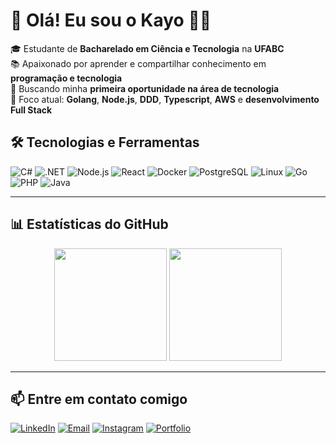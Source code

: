 # 👋 Olá! Eu sou o Kayo 👨‍💻

🎓 Estudante de **Bacharelado em Ciência e Tecnologia** na **UFABC**  
📚 Apaixonado por aprender e compartilhar conhecimento em **programação e tecnologia**  
💼 Buscando minha **primeira oportunidade na área de tecnologia**  
🎯 Foco atual: **Golang**, **Node.js**, **DDD**, **Typescript**, **AWS** e **desenvolvimento Full Stack**

## 🛠️ Tecnologias e Ferramentas

![C#](https://img.shields.io/badge/C%23-%23239120.svg?style=for-the-badge&logo=c-sharp&logoColor=white)
![.NET](https://img.shields.io/badge/.NET-%235C2D91.svg?style=for-the-badge&logo=dotnet&logoColor=white)
![Node.js](https://img.shields.io/badge/Node.js-%23339933.svg?style=for-the-badge&logo=nodedotjs&logoColor=white)
![React](https://img.shields.io/badge/React-%2361DAFB.svg?style=for-the-badge&logo=react&logoColor=black)
![Docker](https://img.shields.io/badge/Docker-%230db7ed.svg?style=for-the-badge&logo=docker&logoColor=white)
![PostgreSQL](https://img.shields.io/badge/PostgreSQL-%23336791.svg?style=for-the-badge&logo=postgresql&logoColor=white)
![Linux](https://img.shields.io/badge/Linux-%23FCC624.svg?style=for-the-badge&logo=linux&logoColor=black)
![Go](https://img.shields.io/badge/Go-%2300ADD8.svg?style=for-the-badge&logo=go&logoColor=white)
![PHP](https://img.shields.io/badge/PHP-%23777BB4.svg?style=for-the-badge&logo=php&logoColor=white)
![Java](https://img.shields.io/badge/Java-%23F7B93E.svg?style=for-the-badge&logo=java&logoColor=black)

---

## 📊 Estatísticas do GitHub

<div align="center">
  <img height="180em" src="https://github-readme-stats.vercel.app/api?username=DevKayoS&show_icons=true&theme=radical&include_all_commits=true&count_private=true" />
  <img height="180em" src="https://github-readme-stats.vercel.app/api/top-langs/?username=DevKayoS&layout=compact&langs_count=7&theme=radical" />
</div>

---

## 📫 Entre em contato comigo

[![LinkedIn](https://img.shields.io/badge/LinkedIn-%230077B5.svg?style=for-the-badge&logo=linkedin&logoColor=white)](https://www.linkedin.com/in/kayo-vinicius-a149ba260/)
[![Email](https://img.shields.io/badge/Email-D14836?style=for-the-badge&logo=gmail&logoColor=white)](mailto:kayoribeirodev@gmail.com)
[![Instagram](https://img.shields.io/badge/Instagram-%23E4405F.svg?style=for-the-badge&logo=instagram&logoColor=white)](https://www.instagram.com/_kayo.v?igsh=ZmFwNmxnYXcyaTV1)
[![Portfolio](https://img.shields.io/badge/Portfolio-black?style=for-the-badge&logo=todoist&logoColor=white)](https://dub.sh/kayo)
